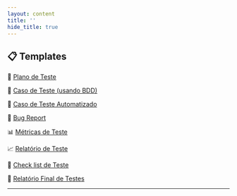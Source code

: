 ```yaml
---
layout: content
title: ''
hide_title: true
---
```


<!--
 TODO: deixar os tamplates baixaveis e com uma versão de exemplo 
 -->

## 📋 Templates 

🧪 [Plano de Teste](./arquivos/templates/Plano_de_teste.md)  


🧩 [Caso de Teste (usando BDD)](./arquivos/templates/Caso_de_teste.md)  

🤖 [Caso de Teste Automatizado](./arquivos/templates/teste_automatizado.md)  

🐞 [Bug Report](./arquivos/templates/bug.md)

📊 [Métricas de Teste](./arquivos/templates/metricas.md)

📈 [Relatório de Teste](./arquivos/templates/relatorio.md)  

📝 [Check list de Teste](./arquivos/templates/Checklist_teste.md)  

📘 [Relatório Final de Testes](./arquivos/templates/relatorio_final.md)

---
